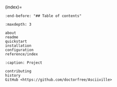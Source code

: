 (index)=

```{include} ../README.md
:end-before: "## Table of contents"
```

```{toctree}
:maxdepth: 3

about
readme
quickstart
installation
configuration
reference/index
```

```{toctree}
:caption: Project

contributing
history
GitHub <https://github.com/doctorfree/Asciiville>
```
